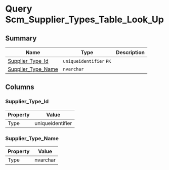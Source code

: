 # Query Scm_Supplier_Types_Table_Look_Up


## Summary

| Name | Type | Description |
| - | - | --- |
|[Supplier_Type_Id](#supplier_type_id)|`uniqueidentifier` `PK`||
|[Supplier_Type_Name](#supplier_type_name)|`nvarchar` ||

## Columns

### Supplier_Type_Id

| Property | Value |
| - | - |
|Type|uniqueidentifier|

### Supplier_Type_Name

| Property | Value |
| - | - |
|Type|nvarchar|


